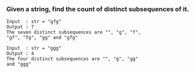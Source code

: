 ### Given a string, find the count of distinct subsequences of it.

```
Input  : str = "gfg"
Output : 7
The seven distinct subsequences are "", "g", "f",
"gf", "fg", "gg" and "gfg" 

Input  : str = "ggg"
Output : 4
The four distinct subsequences are "", "g", "gg"
and "ggg" 
```
